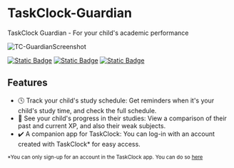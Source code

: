 # TaskClock-Guardian

TaskClock Guardian - For your child's academic performance

![TC-GuardianScreenshot](https://github.com/user-attachments/assets/0912bb9d-0f36-47ff-8e3b-0a0bff9dc939)

[![Static Badge](https://img.shields.io/badge/Download%20on%20Android-green?style=for-the-badge)](https://github.com/Eth4nplays/TaskClock-Guardian/releases) [![Static Badge](https://img.shields.io/badge/Download%20on%20IOS-grey?style=for-the-badge)](https://eth4nplays.github.io/TaskClock-Guardian/ios/) [![Static Badge](https://img.shields.io/badge/Try%20TaskClock%20Guardian%20Online!-brown?style=for-the-badge)](https://eth4nplays.github.io/TaskClock/guardian/)


## Features
- 🕓 Track your child's study schedule: Get reminders when it's your child's study time, and check the full schedule.
- 🚀 See your child's progress in their studies: View a comparison of their past and current XP, and also their weak subjects.
- ✔️ A companion app for TaskClock: You can log-in with an account created with TaskClock* for easy access.

<sup>*You can only sign-up for an account in the TaskClock app. You can do so [here](https://eth4nplays.github.io/TaskClock/)<sup>
